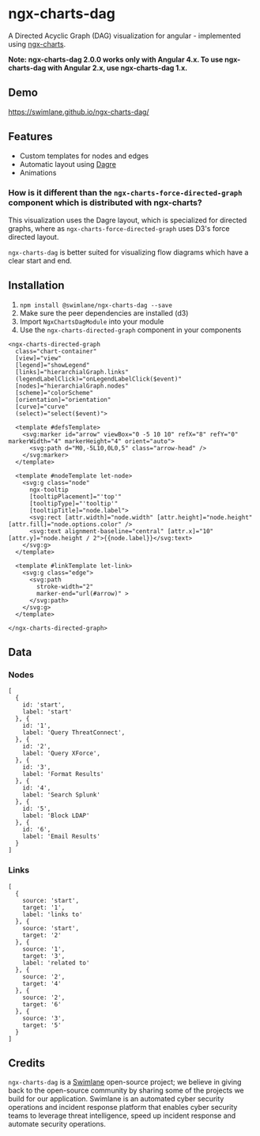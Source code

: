 # ngx-charts-dag

A Directed Acyclic Graph (DAG) visualization for angular - implemented using [ngx-charts](https://github.com/swimlane/ngx-charts).

**Note: ngx-charts-dag 2.0.0 works only with Angular 4.x. To use ngx-charts-dag with Angular 2.x, use ngx-charts-dag 1.x.**



## Demo
https://swimlane.github.io/ngx-charts-dag/

## Features
* Custom templates for nodes and edges
* Automatic layout using [Dagre](https://github.com/cpettitt/dagre)
* Animations

### How is it different than the `ngx-charts-force-directed-graph` component which is distributed with ngx-charts?
This visualization uses the Dagre layout, which is specialized for directed graphs, where as `ngx-charts-force-directed-graph` uses D3's force directed layout.

`ngx-charts-dag` is better suited for visualizing flow diagrams which have a clear start and end.

## Installation
1. `npm install @swimlane/ngx-charts-dag --save`
2. Make sure the peer dependencies are installed (d3)
3. Import `NgxChartsDagModule` into your module
4. Use the `ngx-charts-directed-graph` component in your components
```
<ngx-charts-directed-graph
  class="chart-container"
  [view]="view"
  [legend]="showLegend"
  [links]="hierarchialGraph.links"
  (legendLabelClick)="onLegendLabelClick($event)"
  [nodes]="hierarchialGraph.nodes"
  [scheme]="colorScheme"
  [orientation]="orientation"
  [curve]="curve"
  (select)="select($event)">

  <template #defsTemplate>
    <svg:marker id="arrow" viewBox="0 -5 10 10" refX="8" refY="0" markerWidth="4" markerHeight="4" orient="auto">
      <svg:path d="M0,-5L10,0L0,5" class="arrow-head" />
    </svg:marker>
  </template>

  <template #nodeTemplate let-node>
    <svg:g class="node"
      ngx-tooltip
      [tooltipPlacement]="'top'"
      [tooltipType]="'tooltip'"
      [tooltipTitle]="node.label">
      <svg:rect [attr.width]="node.width" [attr.height]="node.height" [attr.fill]="node.options.color" />
      <svg:text alignment-baseline="central" [attr.x]="10" [attr.y]="node.height / 2">{{node.label}}</svg:text>
    </svg:g>
  </template>

  <template #linkTemplate let-link>
    <svg:g class="edge">
      <svg:path
        stroke-width="2"
        marker-end="url(#arrow)" >
      </svg:path>
    </svg:g>
  </template>

</ngx-charts-directed-graph>
```

## Data

### Nodes
```
[
  {
    id: 'start',
    label: 'start'
  }, {
    id: '1',
    label: 'Query ThreatConnect',
  }, {
    id: '2',
    label: 'Query XForce',
  }, {
    id: '3',
    label: 'Format Results'
  }, {
    id: '4',
    label: 'Search Splunk'
  }, {
    id: '5',
    label: 'Block LDAP'
  }, {
    id: '6',
    label: 'Email Results'
  }
]
```

### Links
```
[
  {
    source: 'start',
    target: '1',
    label: 'links to'
  }, {
    source: 'start',
    target: '2'
  }, {
    source: '1',
    target: '3',
    label: 'related to'
  }, {
    source: '2',
    target: '4'
  }, {
    source: '2',
    target: '6'
  }, {
    source: '3',
    target: '5'
  }
]
```


## Credits
`ngx-charts-dag` is a [Swimlane](http://swimlane.com) open-source project; we believe in giving back to the open-source community by sharing some of the projects we build for our application. Swimlane is an automated cyber security operations and incident response platform that enables cyber security teams to leverage threat intelligence, speed up incident response and automate security operations.
